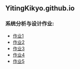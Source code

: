 ## YitingKikyo.github.io
  
### 系统分析与设计作业:
* [作业1](https://github.com/YitingKikyo/YitingKikyo.github.io/blob/master/_post/SystemAnalysis/hw1)  
* [作业2](https://github.com/YitingKikyo/YitingKikyo.github.io/blob/master/_post/SystemAnalysis/hw2.md)  
* [作业3](https://github.com/YitingKikyo/YitingKikyo.github.io/blob/master/_post/SystemAnalysis/Tools%20use%20--%20UMLet.md)  
* [作业4](https://github.com/YitingKikyo/YitingKikyo.github.io/blob/master/_post/SystemAnalysis/hw4.md)  
* [作业5](https://github.com/YitingKikyo/YitingKikyo.github.io/blob/master/_post/SystemAnalysis/hw5.md)
